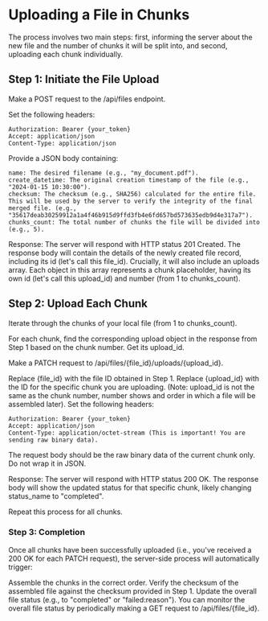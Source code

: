 # Uploading a File in Chunks

The process involves two main steps: first, informing the server about the new file and the number of chunks it will be split into, and second, uploading each chunk individually.

## Step 1: Initiate the File Upload

Make a POST request to the /api/files endpoint.

Set the following headers:

```http
Authorization: Bearer {your_token}
Accept: application/json
Content-Type: application/json 
```

Provide a JSON body containing:

```text
name: The desired filename (e.g., "my_document.pdf").
create_datetime: The original creation timestamp of the file (e.g., "2024-01-15 10:30:00").
checksum: The checksum (e.g., SHA256) calculated for the entire file. This will be used by the server to verify the integrity of the final merged file. (e.g., "35617deab30259912a1a4f46b915d9ffd3fb4e6fd657bd573635edb9d4e317a7").
chunks_count: The total number of chunks the file will be divided into (e.g., 5).
```

Response: The server will respond with HTTP status 201 Created. The response body will contain the details of the newly created file record, including its id (let's call this file_id). Crucially, it will also include an uploads array. Each object in this array represents a chunk placeholder, having its own id (let's call this upload_id) and number (from 1 to chunks_count).

## Step 2: Upload Each Chunk

Iterate through the chunks of your local file (from 1 to chunks_count).

For each chunk, find the corresponding upload object in the response from Step 1 based on the chunk number. Get its upload_id.

Make a PATCH request to /api/files/{file_id}/uploads/{upload_id}.

Replace {file_id} with the file ID obtained in Step 1.
Replace {upload_id} with the ID for the specific chunk you are uploading. (Note: upload_id is not the same as the chunk number, number shows and order in which a file will be assembled later).
Set the following headers:

```http
Authorization: Bearer {your_token}
Accept: application/json
Content-Type: application/octet-stream (This is important! You are sending raw binary data).
```

The request body should be the raw binary data of the current chunk only. Do not wrap it in JSON.

Response: The server will respond with HTTP status 200 OK. The response body will show the updated status for that specific chunk, likely changing status_name to "completed".

Repeat this process for all chunks.

### Step 3: Completion

Once all chunks have been successfully uploaded (i.e., you've received a 200 OK for each PATCH request), the server-side process will automatically trigger:

Assemble the chunks in the correct order.
Verify the checksum of the assembled file against the checksum provided in Step 1.
Update the overall file status (e.g., to "completed" or "failed:reason").
You can monitor the overall file status by periodically making a GET request to /api/files/{file_id}.
